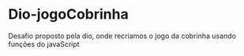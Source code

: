 # Dio-jogoCobrinha
Desafio proposto pela dio, onde recriamos o jogo da cobrinha usando funções do javaScript 
